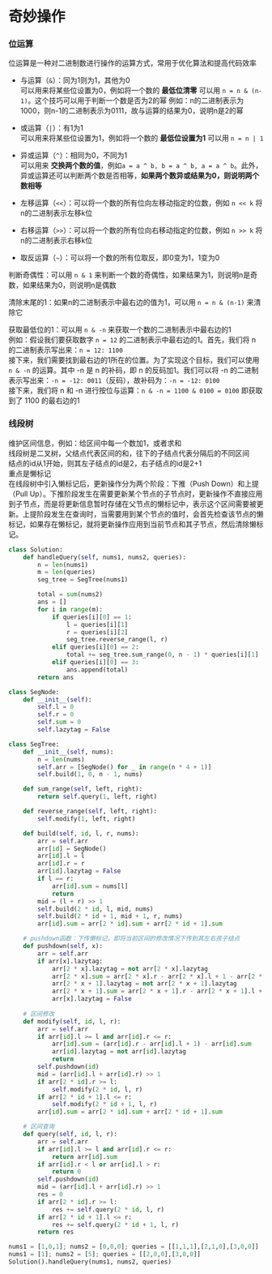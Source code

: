 # 奇妙操作


### 位运算

位运算是一种对二进制数进行操作的运算方式，常用于优化算法和提高代码效率

- 与运算（`&`）：同为1则为1，其他为0  
    可以用来将某些位设置为0，例如将一个数的 **最低位清零** 可以用 `n = n & (n-1)`。这个技巧可以用于判断一个数是否为2的幂
    例如：n的二进制表示为1000，则n-1的二进制表示为0111，故与运算的结果为0，说明n是2的幂

- 或运算（`|`）：有1为1  
    可以用来将某些位设置为1，例如将一个数的 **最低位设置为1** 可以用 `n = n | 1`

- 异或运算（`^`）：相同为0，不同为1  
    可以用来 **交换两个数的值**，例如`a = a ^ b, b = a ^ b, a = a ^ b`。此外，异或运算还可以判断两个数是否相等，**如果两个数异或结果为0，则说明两个数相等**

- 左移运算（`<<`）：可以将一个数的所有位向左移动指定的位数，例如 `n << k` 将n的二进制表示左移k位

- 右移运算（`>>`）：可以将一个数的所有位向右移动指定的位数，例如 `n >> k` 将n的二进制表示右移k位

- 取反运算（`~`）：可以将一个数的所有位取反，即0变为1，1变为0

判断奇偶性：可以用 `n & 1` 来判断一个数的奇偶性，如果结果为1，则说明n是奇数，如果结果为0，则说明n是偶数

清除末尾的1：如果n的二进制表示中最右边的值为1，可以用 `n = n & (n-1)` 来清除它

获取最低位的1：可以用 `n & -n` 来获取一个数的二进制表示中最右边的1  
例如：假设我们要获取数字 `n = 12` 的二进制表示中最右边的1。首先，我们将 n 的二进制表示写出来：`n = 12: 1100`  
接下来，我们需要找到最右边的1所在的位置。为了实现这个目标，我们可以使用 `n & -n` 的运算。其中 -n 是 n 的补码，即 n 的反码加1。我们可以将 -n 的二进制表示写出来：`-n = -12: 0011`（反码），故补码为：`-n = -12: 0100`  
接下来，我们将 n 和 -n 进行按位与运算：`n & -n = 1100 & 0100 = 0100` 即获取到了 1100 的最右边的1  


### 线段树

维护区间信息，例如：给区间中每一个数加1，或者求和  
线段树是二叉树，父结点代表区间的和，往下的子结点代表分隔后的不同区间  
结点的id从1开始，则其左子结点的id是2，右子结点的id是2+1  
重点是懒标记  
在线段树中引入懒标记后，更新操作分为两个阶段：下推（Push Down）和上提（Pull Up）。下推阶段发生在需要更新某个节点的子节点时，更新操作不直接应用到子节点，而是将更新信息暂时存储在父节点的懒标记中，表示这个区间需要被更新。上提阶段发生在查询时，当需要用到某个节点的值时，会首先检查该节点的懒标记，如果存在懒标记，就将更新操作应用到当前节点和其子节点，然后清除懒标记。  
``` python
class Solution:
    def handleQuery(self, nums1, nums2, queries):
        n = len(nums1)
        m = len(queries)
        seg_tree = SegTree(nums1)

        total = sum(nums2)
        ans = []
        for i in range(m):
            if queries[i][0] == 1:
                l = queries[i][1]
                r = queries[i][2]
                seg_tree.reverse_range(l, r)
            elif queries[i][0] == 2:
                total += seg_tree.sum_range(0, n - 1) * queries[i][1]
            elif queries[i][0] == 3:
                ans.append(total)
        return ans

class SegNode:
    def __init__(self):
        self.l = 0
        self.r = 0
        self.sum = 0
        self.lazytag = False

class SegTree:
    def __init__(self, nums):
        n = len(nums)
        self.arr = [SegNode() for _ in range(n * 4 + 1)]
        self.build(1, 0, n - 1, nums)

    def sum_range(self, left, right):
        return self.query(1, left, right)

    def reverse_range(self, left, right):
        self.modify(1, left, right)

    def build(self, id, l, r, nums):
        arr = self.arr
        arr[id] = SegNode()
        arr[id].l = l
        arr[id].r = r
        arr[id].lazytag = False
        if l == r:
            arr[id].sum = nums[l]
            return
        mid = (l + r) >> 1
        self.build(2 * id, l, mid, nums)
        self.build(2 * id + 1, mid + 1, r, nums)
        arr[id].sum = arr[2 * id].sum + arr[2 * id + 1].sum

    # pushdown函数：下传懒标记，即将当前区间的修改情况下传到其左右孩子结点
    def pushdown(self, x):
        arr = self.arr
        if arr[x].lazytag:
            arr[2 * x].lazytag = not arr[2 * x].lazytag
            arr[2 * x].sum = arr[2 * x].r - arr[2 * x].l + 1 - arr[2 * x].sum
            arr[2 * x + 1].lazytag = not arr[2 * x + 1].lazytag
            arr[2 * x + 1].sum = arr[2 * x + 1].r - arr[2 * x + 1].l + 1 - arr[2 * x + 1].sum
            arr[x].lazytag = False
    
    # 区间修改
    def modify(self, id, l, r):
        arr = self.arr
        if arr[id].l >= l and arr[id].r <= r:
            arr[id].sum = (arr[id].r - arr[id].l + 1) - arr[id].sum
            arr[id].lazytag = not arr[id].lazytag
            return
        self.pushdown(id)
        mid = (arr[id].l + arr[id].r) >> 1
        if arr[2 * id].r >= l:
            self.modify(2 * id, l, r)
        if arr[2 * id + 1].l <= r:
            self.modify(2 * id + 1, l, r)
        arr[id].sum = arr[2 * id].sum + arr[2 * id + 1].sum

    # 区间查询
    def query(self, id, l, r):
        arr = self.arr
        if arr[id].l >= l and arr[id].r <= r:
            return arr[id].sum
        if arr[id].r < l or arr[id].l > r:
            return 0
        self.pushdown(id)
        mid = (arr[id].l + arr[id].r) >> 1
        res = 0
        if arr[2 * id].r >= l:
            res += self.query(2 * id, l, r)
        if arr[2 * id + 1].l <= r:
            res += self.query(2 * id + 1, l, r)
        return res

nums1 = [1,0,1]; nums2 = [0,0,0]; queries = [[1,1,1],[2,1,0],[3,0,0]]
nums1 = [1]; nums2 = [5]; queries = [[2,0,0],[3,0,0]]
Solution().handleQuery(nums1, nums2, queries)
```
